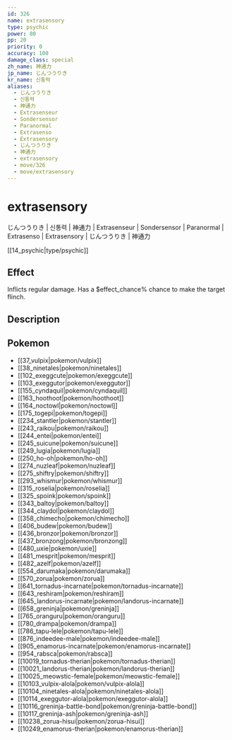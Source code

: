 ```yaml
---
id: 326
name: extrasensory
type: psychic
power: 80
pp: 20
priority: 0
accuracy: 100
damage_class: special
zh_name: 神通力
jp_name: じんつうりき
kr_name: 신통력
aliases:
  - じんつうりき
  - 신통력
  - 神通力
  - Extrasenseur
  - Sondersensor
  - Paranormal
  - Extrasenso
  - Extrasensory
  - じんつうりき
  - 神通力
  - extrasensory
  - move/326
  - move/extrasensory
---
```

# extrasensory
    
じんつうりき | 신통력 | 神通力 | Extrasenseur | Sondersensor | Paranormal | Extrasenso | Extrasensory | じんつうりき | 神通力

[[14_psychic|type/psychic]]

## Effect

Inflicts regular damage.  Has a $effect_chance% chance to make the target flinch.

## Description



## Pokemon

- [[37_vulpix|pokemon/vulpix]]
- [[38_ninetales|pokemon/ninetales]]
- [[102_exeggcute|pokemon/exeggcute]]
- [[103_exeggutor|pokemon/exeggutor]]
- [[155_cyndaquil|pokemon/cyndaquil]]
- [[163_hoothoot|pokemon/hoothoot]]
- [[164_noctowl|pokemon/noctowl]]
- [[175_togepi|pokemon/togepi]]
- [[234_stantler|pokemon/stantler]]
- [[243_raikou|pokemon/raikou]]
- [[244_entei|pokemon/entei]]
- [[245_suicune|pokemon/suicune]]
- [[249_lugia|pokemon/lugia]]
- [[250_ho-oh|pokemon/ho-oh]]
- [[274_nuzleaf|pokemon/nuzleaf]]
- [[275_shiftry|pokemon/shiftry]]
- [[293_whismur|pokemon/whismur]]
- [[315_roselia|pokemon/roselia]]
- [[325_spoink|pokemon/spoink]]
- [[343_baltoy|pokemon/baltoy]]
- [[344_claydol|pokemon/claydol]]
- [[358_chimecho|pokemon/chimecho]]
- [[406_budew|pokemon/budew]]
- [[436_bronzor|pokemon/bronzor]]
- [[437_bronzong|pokemon/bronzong]]
- [[480_uxie|pokemon/uxie]]
- [[481_mesprit|pokemon/mesprit]]
- [[482_azelf|pokemon/azelf]]
- [[554_darumaka|pokemon/darumaka]]
- [[570_zorua|pokemon/zorua]]
- [[641_tornadus-incarnate|pokemon/tornadus-incarnate]]
- [[643_reshiram|pokemon/reshiram]]
- [[645_landorus-incarnate|pokemon/landorus-incarnate]]
- [[658_greninja|pokemon/greninja]]
- [[765_oranguru|pokemon/oranguru]]
- [[780_drampa|pokemon/drampa]]
- [[786_tapu-lele|pokemon/tapu-lele]]
- [[876_indeedee-male|pokemon/indeedee-male]]
- [[905_enamorus-incarnate|pokemon/enamorus-incarnate]]
- [[954_rabsca|pokemon/rabsca]]
- [[10019_tornadus-therian|pokemon/tornadus-therian]]
- [[10021_landorus-therian|pokemon/landorus-therian]]
- [[10025_meowstic-female|pokemon/meowstic-female]]
- [[10103_vulpix-alola|pokemon/vulpix-alola]]
- [[10104_ninetales-alola|pokemon/ninetales-alola]]
- [[10114_exeggutor-alola|pokemon/exeggutor-alola]]
- [[10116_greninja-battle-bond|pokemon/greninja-battle-bond]]
- [[10117_greninja-ash|pokemon/greninja-ash]]
- [[10238_zorua-hisui|pokemon/zorua-hisui]]
- [[10249_enamorus-therian|pokemon/enamorus-therian]]

